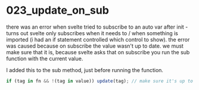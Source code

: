 # 023_update_on_sub

there was an error when svelte tried to subscribe to
an auto var after init - turns out svelte only subscribes
when it needs to / when something is imported (i had
an if statement controlled which control to show).
the error was caused because on subscribe the value
wasn't up to date. we must make sure that it is,
because svelte asks that on subscribe you run the
sub function with the current value.

I added this to the sub method, just before running
the function.

```js
if (tag in fn && !(tag in value)) update(tag); // make sure it's up to date
```